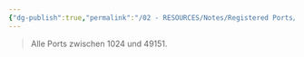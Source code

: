 ```yaml
---
{"dg-publish":true,"permalink":"/02 - RESOURCES/Notes/Registered Ports/","tags":["netzwerk/ip/ipv4","netzwerk/protocol"],"noteIcon":"","updated":"2024-11-04T08:49:49.000+01:00"}
---
```


>Alle Ports zwischen 1024 und 49151.